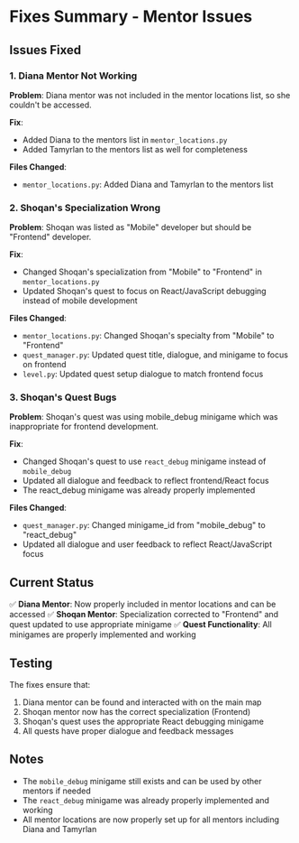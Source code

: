 # Fixes Summary - Mentor Issues

## Issues Fixed

### 1. Diana Mentor Not Working
**Problem**: Diana mentor was not included in the mentor locations list, so she couldn't be accessed.

**Fix**: 
- Added Diana to the mentors list in `mentor_locations.py`
- Added Tamyrlan to the mentors list as well for completeness

**Files Changed**:
- `mentor_locations.py`: Added Diana and Tamyrlan to the mentors list

### 2. Shoqan's Specialization Wrong
**Problem**: Shoqan was listed as "Mobile" developer but should be "Frontend" developer.

**Fix**:
- Changed Shoqan's specialization from "Mobile" to "Frontend" in `mentor_locations.py`
- Updated Shoqan's quest to focus on React/JavaScript debugging instead of mobile development

**Files Changed**:
- `mentor_locations.py`: Changed Shoqan's specialty from "Mobile" to "Frontend"
- `quest_manager.py`: Updated quest title, dialogue, and minigame to focus on frontend
- `level.py`: Updated quest setup dialogue to match frontend focus

### 3. Shoqan's Quest Bugs
**Problem**: Shoqan's quest was using mobile_debug minigame which was inappropriate for frontend development.

**Fix**:
- Changed Shoqan's quest to use `react_debug` minigame instead of `mobile_debug`
- Updated all dialogue and feedback to reflect frontend/React focus
- The react_debug minigame was already properly implemented

**Files Changed**:
- `quest_manager.py`: Changed minigame_id from "mobile_debug" to "react_debug"
- Updated all dialogue and user feedback to reflect React/JavaScript focus

## Current Status

✅ **Diana Mentor**: Now properly included in mentor locations and can be accessed
✅ **Shoqan Mentor**: Specialization corrected to "Frontend" and quest updated to use appropriate minigame
✅ **Quest Functionality**: All minigames are properly implemented and working

## Testing

The fixes ensure that:
1. Diana mentor can be found and interacted with on the main map
2. Shoqan mentor now has the correct specialization (Frontend)
3. Shoqan's quest uses the appropriate React debugging minigame
4. All quests have proper dialogue and feedback messages

## Notes

- The `mobile_debug` minigame still exists and can be used by other mentors if needed
- The `react_debug` minigame was already properly implemented and working
- All mentor locations are now properly set up for all mentors including Diana and Tamyrlan 